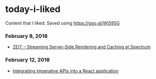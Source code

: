 # today-i-liked 
Content that I liked. Saved using https://goo.gl/Wj595G 

### February 8, 2018 
- [ZEIT – Streaming Server-Side Rendering and Caching at Spectrum](https://zeit.co/blog/streaming-server-rendering-at-spectrum) 

### February 12, 2018 
- [Integrating imperative APIs into a React application](https://medium.com/netflix-techblog/integrating-imperative-apis-into-a-react-application-1257e1b45ac6) 
